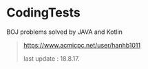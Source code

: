 # CodingTests

BOJ problems solved by JAVA and Kotlin


> https://www.acmicpc.net/user/hanhb1011
>
> last update : 18.8.17.
